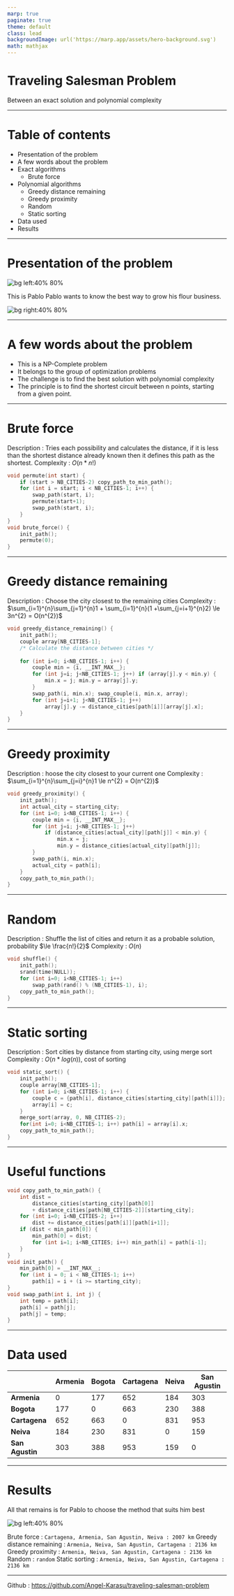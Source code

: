 ```yaml
---
marp: true
paginate: true
theme: default
class: lead
backgroundImage: url('https://marp.app/assets/hero-background.svg')
math: mathjax
---
```


# **Traveling Salesman Problem**

Between an exact solution and polynomial complexity

---

# Table of contents

- Presentation of the problem
- A few words about the problem
- Exact algorithms
  - Brute force
- Polynomial algorithms
  - Greedy distance remaining
  - Greedy proximity
  - Random
  - Static sorting
- Data used
- Results

---

# Presentation of the problem

![bg left:40% 80%](./pablo.png)

This is Pablo
Pablo wants to know the best way to grow his flour business.

![bg right:40% 80%](https://www.goway.com/media/uploads/maps/latin_america/colombia/colombia.jpg)

---

# A few words about the problem

- This is a NP-Complete problem
- It belongs to the group of optimization problems
- The challenge is to find the best solution with polynomial complexity
- The principle is to find the shortest circuit between n points, starting from a given point.

---

# Brute force

Description : Tries each possibility and calculates the distance, if it is less than the shortest distance already known then it defines this path as the shortest.
Complexity : $O(n*n!)$

```c
void permute(int start) {
    if (start > NB_CITIES-2) copy_path_to_min_path();
    for (int i = start; i < NB_CITIES-1; i++) {
        swap_path(start, i);
        permute(start+1);
        swap_path(start, i);
    }
}
void brute_force() {
    init_path();
    permute(0);
}
```

---

# Greedy distance remaining

Description : Choose the city closest to the remaining cities
Complexity : $\sum_{i=1}^{n}\sum_{j=1}^{n}1 + \sum_{i=1}^{n}(1 +\sum_{j=i+1}^{n}2) \le 3n^{2} = O(n^{2})$

```c
void greedy_distance_remaining() {
    init_path();
    couple array[NB_CITIES-1];
    /* Calculate the distance between cities */
    
    for (int i=0; i<NB_CITIES-1; i++) {
        couple min = {i, __INT_MAX__};
        for (int j=i; j<NB_CITIES-1; j++) if (array[j].y < min.y) {
            min.x = j; min.y = array[j].y;
        }
        swap_path(i, min.x); swap_couple(i, min.x, array);
        for (int j=i+1; j<NB_CITIES-1; j++)
            array[j].y -= distance_cities[path[i]][array[j].x];
    }
}
```

---

# Greedy proximity

Description : hoose the city closest to your current one
Complexity : $\sum_{i=1}^{n}\sum_{j=i}^{n}1 \le n^{2} = O(n^{2})$

```c
void greedy_proximity() {
    init_path();
    int actual_city = starting_city;
    for (int i=0; i<NB_CITIES-1; i++) {
        couple min = {i, __INT_MAX__};
        for (int j=i; j<NB_CITIES-1; j++)
            if (distance_cities[actual_city][path[j]] < min.y) {
                min.x = j;
                min.y = distance_cities[actual_city][path[j]];
        }
        swap_path(i, min.x);
        actual_city = path[i];
    }
    copy_path_to_min_path();
}
```

---

# Random

Description : Shuffle the list of cities and return it as a probable solution, probability $\le \frac{n!}{2}$
Complexity : $O(n)$

```c
void shuffle() {
    init_path();
    srand(time(NULL));
    for (int i=0; i<NB_CITIES-1; i++)
        swap_path(rand() % (NB_CITIES-1), i);
    copy_path_to_min_path();
}
```

---

# Static sorting

Description : Sort cities by distance from starting city, using merge sort
Complexity : $O(n*log(n))$, cost of sorting


```c
void static_sort() {
    init_path();
    couple array[NB_CITIES-1];
    for (int i=0; i<NB_CITIES-1; i++) {
        couple c = {path[i], distance_cities[starting_city][path[i]]};
        array[i] = c;
    }
    merge_sort(array, 0, NB_CITIES-2);
    for(int i=0; i<NB_CITIES-1; i++) path[i] = array[i].x;
    copy_path_to_min_path();
}
```

---

# Useful functions

```c
void copy_path_to_min_path() {
    int dist =
        distance_cities[starting_city][path[0]]
        + distance_cities[path[NB_CITIES-2]][starting_city];
    for (int i=0; i<NB_CITIES-2; i++)
        dist += distance_cities[path[i]][path[i+1]];
    if (dist < min_path[0]) {
        min_path[0] = dist;
        for (int i=1; i<NB_CITIES; i++) min_path[i] = path[i-1];
    }
}
void init_path() {
    min_path[0] = __INT_MAX__;
    for (int i = 0; i < NB_CITIES-1; i++)
        path[i] = i + (i >= starting_city);
}
void swap_path(int i, int j) {
    int temp = path[i];
    path[i] = path[j];
    path[j] = temp;
}
```

---

# Data used

| | Armenia | Bogota | Cartagena | Neiva | San Agustin |
| - | - | - | - | - | - |
| **Armenia** | 0 | 177 | 652 | 184 | 303 |
| **Bogota** | 177 | 0 | 663 | 230 | 388 |
| **Cartagena** | 652 | 663 | 0 | 831 | 953 |
| **Neiva** | 184 | 230 | 831 | 0 | 159 |
| **San Agustin** | 303 | 388 | 953 | 159 | 0 |

---

# Results

All that remains is for Pablo to choose the method that suits him best

![bg left:40% 80%](./pablo.png)

Brute force : `Cartagena, Armenia, San Agustin, Neiva : 2007 km`
Greedy distance remaining : `Armenia, Neiva, San Agustin, Cartagena : 2136 km`
Greedy proximity : `Armenia, Neiva, San Agustin, Cartagena : 2136 km`
Random : `random`
Static sorting : `Armenia, Neiva, San Agustin, Cartagena : 2136 km`

---

Github : https://github.com/Angel-Karasu/traveling-salesman-problem